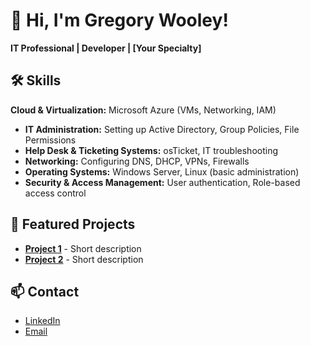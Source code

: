 # 👋 Hi, I'm Gregory Wooley!
**IT Professional | Developer | [Your Specialty]**

## 🛠️ Skills
 **Cloud & Virtualization:** Microsoft Azure (VMs, Networking, IAM)  
- **IT Administration:** Setting up Active Directory, Group Policies, File Permissions  
- **Help Desk & Ticketing Systems:** osTicket, IT troubleshooting  
- **Networking:** Configuring DNS, DHCP, VPNs, Firewalls  
- **Operating Systems:** Windows Server, Linux (basic administration)  
- **Security & Access Management:** User authentication, Role-based access control

## 📂 Featured Projects
- **[Project 1](https://github.com/yourusername/project1)** - Short description  
- **[Project 2](https://github.com/yourusername/project2)** - Short description  

## 📫 Contact
- [LinkedIn](https://linkedin.com/in/yourname)
- [Email](mailto:youremail@example.com)

<!--
**Gwooley/Gwooley** is a ✨ _special_ ✨ repository because its `README.md` (this file) appears on your GitHub profile.

Here are some ideas to get you started:

- 🔭 I’m currently working on ...
- 🌱 I’m currently learning ...
- 👯 I’m looking to collaborate on ...
- 🤔 I’m looking for help with ...
- 💬 Ask me about ...
- 📫 How to reach me: ...
- 😄 Pronouns: ...
- ⚡ Fun fact: ...
-->
